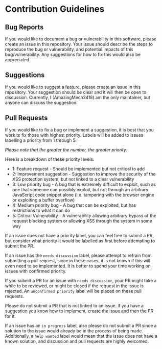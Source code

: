 # Contribution Guidelines

## Bug Reports
If you would like to document a bug or vulnerability in this software, please create an issue in this repository. Your issue should describe the steps to reproduce the bug or vulnerability, and potential impacts of this bug/vulnerability. Any suggestions for how to fix this would also be appreciated.

## Suggestions
If you would like to suggest a feature, please create an issue in this repository. Your suggestion should be clear and it will then be open to discussion. Currently, I (AmazingMech2418) am the only maintainer, but anyone can discuss the suggestion.

## Pull Requests
If you would like to fix a bug or implement a suggestion, it is best that you work to fix those with highest priority. Labels will be added to issues labelling a priority from 1 through 5.

*Please note that the greater the number, the greater priority.*

Here is a breakdown of these priority levels:
- 1: Feature request - Should be implemented but not critical to add
- 2: Improvement suggestion - Suggestion to improve the security of the XSS protection system, but not linked to a clear vulnerability
- 3: Low priority bug - A bug that is extremely difficult to exploit, such as one that someone can possibly exploit, but not through an arbitrary JavaScript code snippet alone (i.e. tampering with the browser engine or exploiting a buffer overflow)
- 4: Medium priority bug - A bug that can be exploited, but has restrictions to what it can do
- 5: Critical Vulnerability - A vulnerability allowing arbitrary bypass of the request blocking system or allowing XSS through the system in some way

If an issue does not have a priority label, you can feel free to submit a PR, but consider what priority it would be labelled as first before attempting to submit the PR.

If an issue has the `needs discussion` label, please attempt to refrain from submitting a pull request, since in these cases, it is not known if this will even need to be implemented. It is better to spend your time working on issues with confirmed priority.

If you submit a PR for an issue with `needs discussion`, your PR might take a while to be reviewed, or might be closed if the request in the issue is rejected. An `unconfirmed priority` label will be placed on these pull requests.

Please do not submit a PR that is not linked to an issue. If you have a suggestion you know how to implement, create the issue and then the PR for it.

If an issue has an `in progress` label, also please do not submit a PR since a solution to the issue would already be in the process of being made. Additionally, a `help wanted` label would mean that the issue does not have a known solution, and discussion and pull requests are highly welcomed.

